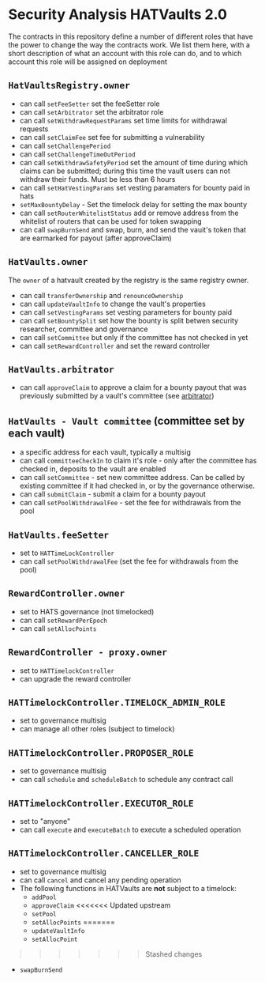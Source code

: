 # Security Analysis HATVaults 2.0


The contracts in this repository define a number of different roles that have the power to change the way the contracts work. We list them here, with a short description of what an account with this role can do, and to which account this role will be assigned on deployment

## `HatVaultsRegistry.owner`
- can call `setFeeSetter` set the feeSetter role
- can call `setArbitrator` set the arbitrator role
- can call `setWithdrawRequestParams` set time limits for withdrawal requests
- can call `setClaimFee` set fee for submitting a vulnerability
- can call `setChallengePeriod` 
- can call `setChallengeTimeOutPeriod` 
- can call `setWithdrawSafetyPeriod` set the amount of time during which claims can be submitted; during this time the vault users can not withdraw their funds. Must be less than 6 hours
- can call `setHatVestingParams` set vesting paramaters for bounty paid in hats
- `setMaxBountyDelay` - Set the timelock delay for setting the max bounty
- can call `setRouterWhitelistStatus` add or remove address from the whitelist of routers that can be used for token swapping
- can call `swapBurnSend` and swap, burn, and send the vauit's token that are earmarked for payout (after approveClaim)

## `HatVaults.owner`

The `owner` of a hatvault created by the registry is the same registry owner.

- can call `transferOwnership` and `renounceOwnership` 
- can call `updateVaultInfo` to change the vault's properties
- can call `setVestingParams` set vesting parameters for bounty paid
- can call `setBountySplit` set how the bounty is split betwen security researcher, committee and governance
- can call `setCommittee` but only if the committee has not checked in yet
- can call `setRewardController`  and set the reward controller

## `HatVaults.arbitrator`
- can call `approveClaim` to approve a claim for a bounty payout that was previously submitted by a vault's committee (see [arbitrator](./arbitrator.md))

## `HatVaults - Vault committee` (committee set by each vault)

- a specific address for each vault, typically a multisig
- can call `committeeCheckIn`  to claim it's role - only after the committee has checked in, deposits to the vault are enabled
- can call `setCommittee` - set new committee address. Can be called by existing committee if it had checked in, or by the governance otherwise.
- can call `submitClaim` - submit a claim for a bounty payout
- can call `setPoolWithdrawalFee` - set the fee for withdrawals from the pool

## `HatVaults.feeSetter`

- set to `HATTimeLockController`
- can call `setPoolWithdrawalFee` (set the fee for withdrawals from the pool)

## `RewardController.owner`

- set to HATS governance (not timelocked)
- can call `setRewardPerEpoch`
- can call `setAllocPoints`

## `RewardController - proxy.owner`

- set to `HATTimelockController`
- can upgrade the reward controller

## `HATTimelockController.TIMELOCK_ADMIN_ROLE`

- set to governance multisig
- can manage all other roles (subject to timelock)

## `HATTimelockController.PROPOSER_ROLE`

- set to governance multisig
- can call `schedule` and `scheduleBatch` to schedule any contract call

## `HATTimelockController.EXECUTOR_ROLE`

- set to "anyone"
- can call `execute` and `executeBatch` to execute a scheduled operation

## `HATTimelockController.CANCELLER_ROLE`

- set to governance multisig
- can call `cancel` and cancel any pending operation
- The following functions in HATVaults are **not** subject to a timelock:
  - `addPool`
  - `approveClaim`
<<<<<<< Updated upstream
  - `setPool`
  - `setAllocPoints`
=======
  - `updateVaultInfo`
  - `setAllocPoint`
>>>>>>> Stashed changes
  - `swapBurnSend`
